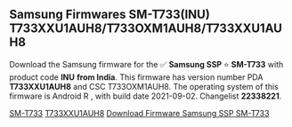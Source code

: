 <h2>Samsung Firmwares SM-T733(INU) T733XXU1AUH8/T733OXM1AUH8/T733XXU1AUH8</h2>
Download the Samsung firmware for the ✅ <strong>Samsung SSP </strong> ⭐ <strong>SM-T733</strong> with product code <strong>INU</strong> <strong> from India</strong>. This firmware has version number PDA <strong>T733XXU1AUH8</strong> and CSC T733OXM1AUH8. The operating system of this firmware is Android R , with build date 2021-09-02. Changelist <strong>22338221</strong>.


[SM-T733](https://samfirm.shop/samsung/model/SM-T733)
[T733XXU1AUH8](https://samfirm.shop/samsung/pda/T733XXU1AUH8)
[Download Firmware Samsung SSP SM-T733](https://samfirm.shop/samsung/firmware/453603)
